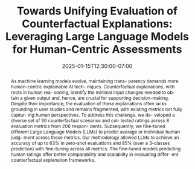 ---
# Documentation: https://wowchemy.com/docs/managing-content/

title: "Towards Unifying Evaluation of Counterfactual Explanations: Leveraging Large Language Models for Human-Centric Assessments"
event: EMIL Spring'25 Seminars
event_url:
location: Online (Zoom)
address:
  street:
  city:
  region:
  postcode:
  country:
summary:  Since evaluation of counterfactual explanations is a difficult task, his paper tries to automate the process by fine-tuning large language models (LLMs) on human ratings for counterfactuals.
abstract: As machine learning models evolve, maintaining trans- parency demands more human-centric explainable AI tech- niques. Counterfactual explanations, with roots in human rea- soning, identify the minimal input changes needed to ob- tain a given output and, hence, are crucial for supporting decision-making. Despite their importance, the evaluation of these explanations often lacks grounding in user studies and remains fragmented, with existing metrics not fully captur- ing human perspectives. To address this challenge, we de- veloped a diverse set of 30 counterfactual scenarios and col- lected ratings across 8 evaluation metrics from 206 respon- dents. Subsequently, we fine-tuned different Large Language Models (LLMs) to predict average or individual human judg- ment across these metrics. Our methodology allowed LLMs to achieve an accuracy of up to 63% in zero-shot evaluations and 85% (over a 3-classes prediction) with fine-tuning across all metrics. The fine-tuned models predicting human ratings offer better comparability and scalability in evaluating differ- ent counterfactual explanation frameworks.

# Talk start and end times.
#   End time can optionally be hidden by prefixing the line with `#`.
date: 2025-01-15T12:30:00-07:00
date_end: 2025-01-15T12:55:00-07:00
all_day: false

# Schedule page publish date (NOT event date).
publishDate: 2025-01-15T16:50:20-07:00

authors: [asiful-arefeen]
tags: []

# Is this a featured event? (true/false)
featured: false

# Featured image
# To use, add an image named `featured.jpg/png` to your page's folder. 
# Focal points: Smart, Center, TopLeft, Top, TopRight, Left, Right, BottomLeft, Bottom, BottomRight.
image:
  caption: ""
  focal_point: ""
  preview_only: false

# Custom links (optional).
#   Uncomment and edit lines below to show custom links.
# links:
# - name: Follow
#   url: https://twitter.com
#   icon_pack: fab
#   icon: twitter

# Optional filename of your slides within your event's folder or a URL.
url_slides: CountEval.pptx

url_code:
url_pdf: "https://arxiv.org/pdf/2410.21131"
url_video:

# Markdown Slides (optional).
#   Associate this event with Markdown slides.
#   Simply enter your slide deck's filename without extension.
#   E.g. `slides = "example-slides"` references `content/slides/example-slides.md`.
#   Otherwise, set `slides = ""`.
slides: ""

# Projects (optional).
#   Associate this post with one or more of your projects.
#   Simply enter your project's folder or file name without extension.
#   E.g. `projects = ["internal-project"]` references `content/project/deep-learning/index.md`.
#   Otherwise, set `projects = []`.
projects: []
---